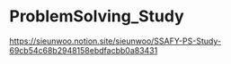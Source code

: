 # ProblemSolving_Study

https://sieunwoo.notion.site/sieunwoo/SSAFY-PS-Study-69cb54c68b2948158ebdfacbb0a83431
